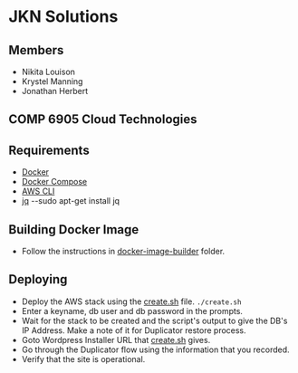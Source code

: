# JKN Solutions

## Members
- Nikita Louison
- Krystel Manning
- Jonathan Herbert

## COMP 6905 Cloud Technologies

## Requirements
- [Docker](https://www.docker.com/)
- [Docker Compose](https://docs.docker.com/compose/)
- [AWS CLI](https://aws.amazon.com/cli/)
- [jq](https://stedolan.github.io/jq/)
--sudo apt-get install jq


## Building Docker Image
- Follow the instructions in [docker-image-builder](docker-image-builder) folder.

## Deploying
- Deploy the AWS stack using the [create.sh](create.sh) file. `./create.sh`
- Enter a keyname, db user and db password in the prompts.
- Wait for the stack to be created and the script's output to give the DB's IP Address. Make a note of it for Duplicator restore process.
- Goto Wordpress Installer URL that [create.sh](create.sh) gives.
- Go through the Duplicator flow using the information that you recorded.
- Verify that the site is operational.
